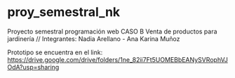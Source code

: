 # proy_semestral_nk
Proyecto semestral  programación web
CASO B Venta de productos para jardinería
// Integrantes: Nadia Arellano - Ana Karina Muñoz

Prototipo se encuentra en el link: https://drive.google.com/drive/folders/1ne_82ii7Ft5UOMEBbEANySVRophVJOdA?usp=sharing
